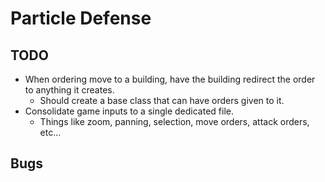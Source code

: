 # Particle Defense

## TODO

- When ordering move to a building, have the building redirect the order to anything it creates.
    - Should create a base class that can have orders given to it.
- Consolidate game inputs to a single dedicated file.
    - Things like zoom, panning, selection, move orders, attack orders, etc...


## Bugs

